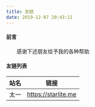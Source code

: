 ```yaml
---
title: 友链
date: 2019-12-07 20:43:11
---
```

#### 前言
&emsp;&emsp;感谢下述朋友给予我的各种帮助

#### 友链列表

| 站名     | 链接                        |
|:--------------:|:---------------:|
| 太一    | https://starlite.me          | 

